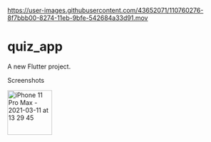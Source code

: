 
https://user-images.githubusercontent.com/43652071/110760276-8f7bbb00-8274-11eb-9bfe-542684a33d91.mov


# quiz_app

A new Flutter project.

Screenshots

<img width="100" alt="iPhone 11 Pro Max - 2021-03-11 at 13 29 45" src="https://user-images.githubusercontent.com/43652071/110757246-2e061d00-8271-11eb-876d-b10495681c1f.png">

